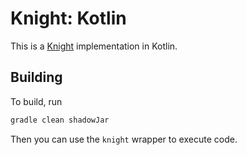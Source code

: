 # Knight: Kotlin
This is a [Knight](https://github.com/knight-lang/knight-lang) implementation in Kotlin.

## Building
To build, run
```sh
gradle clean shadowJar
```
Then you can use the `knight` wrapper to execute code.
